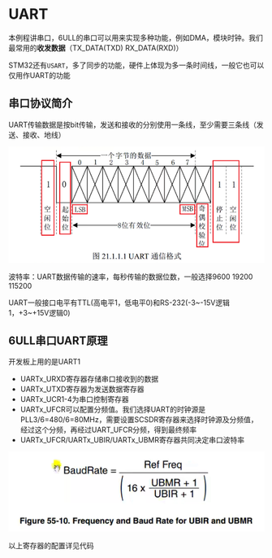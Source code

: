 # UART

本例程讲串口，6ULL的串口可以用来实现多种功能，例如DMA，模块时钟。我们最常用的**收发数据**（TX_DATA(TXD) RX_DATA(RXD)）

STM32还有`USART`，多了同步的功能，硬件上体现为多一条时间线，一般它也可以仅用作UART的功能

## 串口协议简介

UART传输数据是按bit传输，发送和接收的分别使用一条线，至少需要三条线（发送、接收、地线）

![uart](https://github.com/sybc120404/image4md/blob/main/uart.png)

波特率：UART数据传输的速率，每秒传输的数据位数，一般选择9600 19200 115200

UART一般接口电平有TTL(高电平1，低电平0)和RS-232(-3~-15V逻辑1，+3~+15V逻辑0)

## 6ULL串口UART原理

开发板上用的是UART1

- UARTx_URXD寄存器存储串口接收到的数据
- UARTx_UTXD寄存器为发送数据寄存器
- UARTx_UCR1-4为串口控制寄存器
- UARTx_UFCR可以配置分频值。我们选择UART的时钟源是PLL3/6=480/6=80MHz，需要设置SCSDR寄存器来选择时钟源及分频值，经过这个分频，再经过UART_UFCR分频，得到最终频率
- UARTx_UFCR/UARTx_UBIR/UARTx_UBMR寄存器共同决定串口波特率

![BOUND](https://github.com/sybc120404/image4md/blob/main/BOUND.png)

以上寄存器的配置详见代码